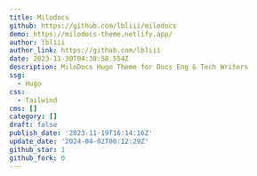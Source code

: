 ```yaml
---
title: Milodocs
github: https://github.com/lbliii/milodocs
demo: https://milodocs-theme.netlify.app/
author: lbliii
author_link: https://github.com/lbliii
date: 2023-11-30T04:38:58.554Z
description: MiloDocs Hugo Theme for Docs Eng & Tech Writers
ssg:
  - Hugo
css:
  - Tailwind
cms: []
category: []
draft: false
publish_date: '2023-11-19T16:14:16Z'
update_date: '2024-04-02T00:12:29Z'
github_star: 1
github_fork: 0
---
```

